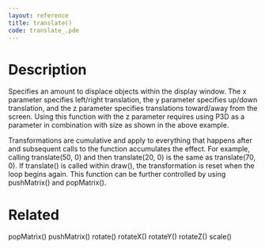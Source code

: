 ```yaml
---
layout: reference
title: translate()
code: translate_.pde
---
```


# Description

Specifies an amount to displace objects within the display window. The x parameter specifies left/right translation, the y parameter specifies up/down translation, and the z parameter specifies translations toward/away from the screen. Using this function with the z parameter requires using P3D as a parameter in combination with size as shown in the above example.

Transformations are cumulative and apply to everything that happens after and subsequent calls to the function accumulates the effect. For example, calling translate(50, 0) and then translate(20, 0) is the same as translate(70, 0). If translate() is called within draw(), the transformation is reset when the loop begins again. This function can be further controlled by using pushMatrix() and popMatrix().

# Related

popMatrix()
pushMatrix()
rotate()
rotateX()
rotateY()
rotateZ()
scale()
